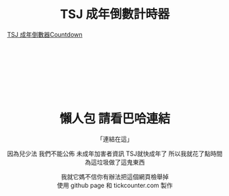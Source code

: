 

<br>
<br>
<center> <h1> TSJ 成年倒數計時器 </h1> </center>
<div data-type="countdown" data-id="2247269" class="tickcounter" style="width: 100%; position: relative; padding-bottom: 25%"><a href="//www.tickcounter.com/countdown/2247269/tsj" title="TSJ 成年倒數器">TSJ 成年倒數器</a><a href="//www.tickcounter.com/" title="Countdown">Countdown</a></div><script>(function(d, s, id) { var js, pjs = d.getElementsByTagName(s)[0]; if (d.getElementById(id)) return; js = d.createElement(s); js.id = id; js.src = "//www.tickcounter.com/static/js/loader.js"; pjs.parentNode.insertBefore(js, pjs); }(document, "script", "tickcounter-sdk"));</script>



<center><h1>懶人包 請看巴哈連結 </h1></center>
<center><a herf="https://forum.gamer.com.tw/C.php?bsn=60076&snA=5905641">「連結在這」</a></center>
<center> <p> 因為兒少法 我們不能公佈 未成年加害者資訊 TSJ就快成年了 所以我就花了點時間為這垃圾做了這鬼東西<p> 
  

<center> <bold>我就它媽不信你有辦法把這個網頁檢舉掉 </bold> </center>

<center> 使用 github page 和 tickcounter.com 製作  </center>

